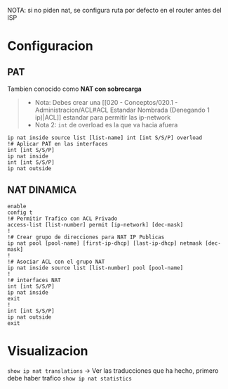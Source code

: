 NOTA: si no piden nat, se configura ruta por defecto en el router antes del ISP

# Configuracion
## PAT
Tambien conocido como **NAT con sobrecarga**
> - Nota: Debes crear una [[020 - Conceptos/020.1 - Administracion/ACL#ACL Estandar Nombrada (Denegando 1 ip)|ACL]] estandar para permitir las ip-network
> - Nota 2: `int` de overload es la que va hacia afuera
```
ip nat inside source list [list-name] int [int S/S/P] overload
!# Aplicar PAT en las interfaces
int [int S/S/P]
ip nat inside
int [int S/S/P]
ip nat outside
```
## NAT DINAMICA
```
enable
config t
!# Permitir Trafico con ACL Privado
access-list [list-number] permit [ip-network] [dec-mask]
!
!# Crear grupo de direcciones para NAT IP Publicas
ip nat pool [pool-name] [first-ip-dhcp] [last-ip-dhcp] netmask [dec-mask]
!
!# Asociar ACL con el grupo NAT
ip nat inside source list [list-number] pool [pool-name]
!
!# interfaces NAT
int [int S/S/P]
ip nat inside
exit
!
int [int S/S/P]
ip nat outside
exit
```

# Visualizacion
`show ip nat translations` -> Ver las traducciones que ha hecho, primero debe haber trafico
`show ip nat statistics`